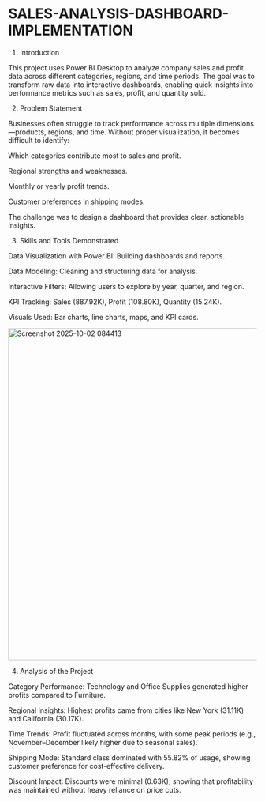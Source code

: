 # SALES-ANALYSIS-DASHBOARD-IMPLEMENTATION
1. Introduction

This project uses Power BI Desktop to analyze company sales and profit data across different categories, regions, and time periods. The goal was to transform raw data into interactive dashboards, enabling quick insights into performance metrics such as sales, profit, and quantity sold.

2. Problem Statement

Businesses often struggle to track performance across multiple dimensions—products, regions, and time. Without proper visualization, it becomes difficult to identify:

Which categories contribute most to sales and profit.

Regional strengths and weaknesses.

Monthly or yearly profit trends.

Customer preferences in shipping modes.

The challenge was to design a dashboard that provides clear, actionable insights.

3. Skills and Tools Demonstrated

Data Visualization with Power BI: Building dashboards and reports.

Data Modeling: Cleaning and structuring data for analysis.

Interactive Filters: Allowing users to explore by year, quarter, and region.

KPI Tracking: Sales (887.92K), Profit (108.80K), Quantity (15.24K).

Visuals Used: Bar charts, line charts, maps, and KPI cards.

<img width="1247" height="672" alt="Screenshot 2025-10-02 084413" src="https://github.com/user-attachments/assets/1d4e8625-f5dc-4990-88fa-8c0e38f2a923" />

4. Analysis of the Project

Category Performance: Technology and Office Supplies generated higher profits compared to Furniture.

Regional Insights: Highest profits came from cities like New York (31.11K) and California (30.17K).

Time Trends: Profit fluctuated across months, with some peak periods (e.g., November–December likely higher due to seasonal sales).

Shipping Mode: Standard class dominated with 55.82% of usage, showing customer preference for cost-effective delivery.

Discount Impact: Discounts were minimal (0.63K), showing that profitability was maintained without heavy reliance on price cuts.
